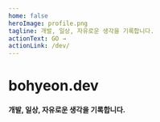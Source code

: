 ```yaml
---
home: false
heroImage: profile.png
tagline: 개발, 일상, 자유로운 생각을 기록합니다.
actionText: GO →
actionLink: /dev/
---
```


# bohyeon.dev

#### 개발, 일상, 자유로운 생각을 기록합니다.